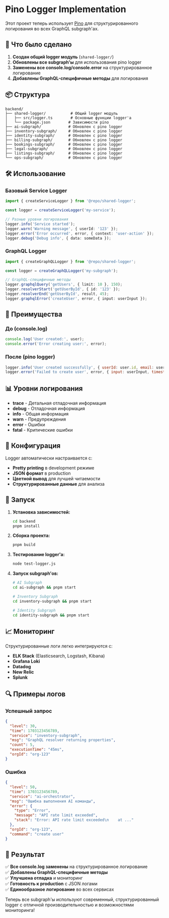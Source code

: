 # Pino Logger Implementation

Этот проект теперь использует [Pino](https://getpino.io/) для структурированного логирования во всех GraphQL subgraph'ах.

## 🚀 Что было сделано

1. **Создан общий logger модуль** (`shared-logger/`)
2. **Обновлены все subgraph'ы** для использования pino logger
3. **Заменены все console.log/console.error** на структурированное логирование
4. **Добавлены GraphQL-специфичные методы** для логирования

## 📦 Структура

```
backend/
├── shared-logger/           # Общий logger модуль
│   ├── src/logger.ts        # Основные функции logger'а
│   └── package.json        # Зависимости pino
├── ai-subgraph/            # Обновлен с pino logger
├── inventory-subgraph/     # Обновлен с pino logger
├── identity-subgraph/      # Обновлен с pino logger
├── billing-subgraph/       # Обновлен с pino logger
├── bookings-subgraph/      # Обновлен с pino logger
├── legal-subgraph/         # Обновлен с pino logger
├── listings-subgraph/      # Обновлен с pino logger
└── ops-subgraph/           # Обновлен с pino logger
```

## 🛠 Использование

### Базовый Service Logger

```typescript
import { createServiceLogger } from '@repo/shared-logger';

const logger = createServiceLogger('my-service');

// Разные уровни логирования
logger.info('Service started');
logger.warn('Warning message', { userId: '123' });
logger.error('Error occurred', error, { context: 'user-action' });
logger.debug('Debug info', { data: someData });
```

### GraphQL Logger

```typescript
import { createGraphQLLogger } from '@repo/shared-logger';

const logger = createGraphQLLogger('my-subgraph');

// GraphQL-специфичные методы
logger.graphqlQuery('getUsers', { limit: 10 }, 150);
logger.resolverStart('getUserById', { id: '123' });
logger.resolverEnd('getUserById', result, 45);
logger.graphqlError('createUser', error, { input: userInput });
```

## 🎯 Преимущества

### До (console.log)
```javascript
console.log('User created:', user);
console.error('Error creating user:', error);
```

### После (pino logger)
```javascript
logger.info('User created successfully', { userId: user.id, email: user.email });
logger.error('Failed to create user', error, { input: userInput, timestamp: Date.now() });
```

## 📊 Уровни логирования

- **trace** - Детальная отладочная информация
- **debug** - Отладочная информация
- **info** - Общая информация
- **warn** - Предупреждения
- **error** - Ошибки
- **fatal** - Критические ошибки

## 🔧 Конфигурация

Logger автоматически настраивается с:
- **Pretty printing** в development режиме
- **JSON формат** в production
- **Цветной вывод** для лучшей читаемости
- **Структурированные данные** для анализа

## 🚀 Запуск

1. **Установка зависимостей:**
   ```bash
   cd backend
   pnpm install
   ```

2. **Сборка проекта:**
   ```bash
   pnpm build
   ```

3. **Тестирование logger'а:**
   ```bash
   node test-logger.js
   ```

4. **Запуск subgraph'ов:**
   ```bash
   # AI Subgraph
   cd ai-subgraph && pnpm start
   
   # Inventory Subgraph  
   cd inventory-subgraph && pnpm start
   
   # Identity Subgraph
   cd identity-subgraph && pnpm start
   ```

## 📈 Мониторинг

Структурированные логи легко интегрируются с:
- **ELK Stack** (Elasticsearch, Logstash, Kibana)
- **Grafana Loki**
- **Datadog**
- **New Relic**
- **Splunk**

## 🔍 Примеры логов

### Успешный запрос
```json
{
  "level": 30,
  "time": 1703123456789,
  "service": "inventory-subgraph",
  "msg": "GraphQL resolver returning properties",
  "count": 5,
  "executionTime": "45ms",
  "orgId": "org-123"
}
```

### Ошибка
```json
{
  "level": 50,
  "time": 1703123456789,
  "service": "ai-orchestrator",
  "msg": "Ошибка выполнения AI команды",
  "error": {
    "type": "Error",
    "message": "API rate limit exceeded",
    "stack": "Error: API rate limit exceeded\n    at ..."
  },
  "orgId": "org-123",
  "command": "create user"
}
```

## 🎉 Результат

✅ **Все console.log заменены** на структурированное логирование  
✅ **Добавлены GraphQL-специфичные методы**  
✅ **Улучшена отладка** и мониторинг  
✅ **Готовность к production** с JSON логами  
✅ **Единообразное логирование** во всех сервисах  

Теперь все subgraph'ы используют современный, структурированный logger с отличной производительностью и возможностями мониторинга!
